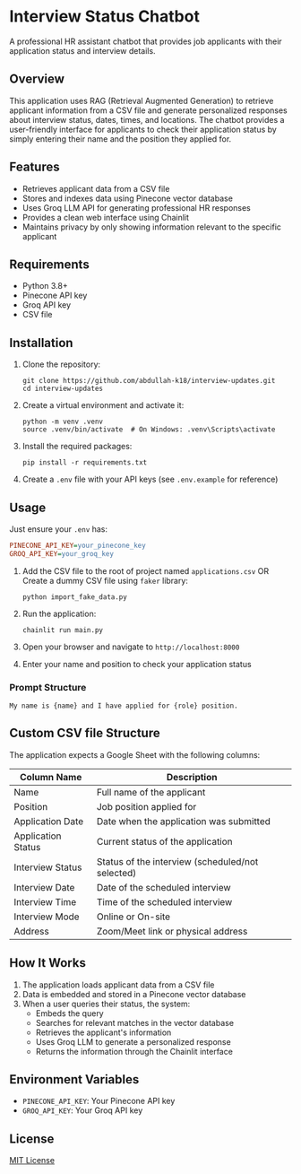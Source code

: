 # Interview Status Chatbot

A professional HR assistant chatbot that provides job applicants with their application status and interview details.

## Overview

This application uses RAG (Retrieval Augmented Generation) to retrieve applicant information from a CSV file and generate personalized responses about interview status, dates, times, and locations. The chatbot provides a user-friendly interface for applicants to check their application status by simply entering their name and the position they applied for.

## Features

- Retrieves applicant data from a CSV file
- Stores and indexes data using Pinecone vector database
- Uses Groq LLM API for generating professional HR responses
- Provides a clean web interface using Chainlit
- Maintains privacy by only showing information relevant to the specific applicant

## Requirements

- Python 3.8+
- Pinecone API key
- Groq API key
- CSV file

## Installation

1. Clone the repository:
   ```
   git clone https://github.com/abdullah-k18/interview-updates.git
   cd interview-updates
   ```

2. Create a virtual environment and activate it:
   ```
   python -m venv .venv
   source .venv/bin/activate  # On Windows: .venv\Scripts\activate
   ```

3. Install the required packages:
   ```
   pip install -r requirements.txt
   ```

4. Create a `.env` file with your API keys (see `.env.example` for reference)

## Usage

Just ensure your `.env` has:

```ini
PINECONE_API_KEY=your_pinecone_key
GROQ_API_KEY=your_groq_key
```

1. Add the CSV file to the root of project named `applications.csv`
OR 
Create a dummy CSV file using `faker` library:
   ```
   python import_fake_data.py
   ```

2. Run the application:
   ```
   chainlit run main.py
   ```
3. Open your browser and navigate to `http://localhost:8000`
4. Enter your name and position to check your application status

### Prompt Structure

```commandline
My name is {name} and I have applied for {role} position.
```

## Custom CSV file Structure

The application expects a Google Sheet with the following columns:

| Column Name       | Description                                   |
|-------------------|-----------------------------------------------|
| Name              | Full name of the applicant                    |
| Position          | Job position applied for                      |
| Application Date  | Date when the application was submitted       |
| Application Status| Current status of the application             |
| Interview Status  | Status of the interview (scheduled/not selected) |
| Interview Date    | Date of the scheduled interview               |
| Interview Time    | Time of the scheduled interview               |
| Interview Mode    | Online or On-site                             |
| Address           | Zoom/Meet link or physical address            |

## How It Works

1. The application loads applicant data from a CSV file
2. Data is embedded and stored in a Pinecone vector database
3. When a user queries their status, the system:
   - Embeds the query
   - Searches for relevant matches in the vector database
   - Retrieves the applicant's information
   - Uses Groq LLM to generate a personalized response
   - Returns the information through the Chainlit interface

## Environment Variables

- `PINECONE_API_KEY`: Your Pinecone API key
- `GROQ_API_KEY`: Your Groq API key

## License

[MIT License](https://github.com/abdullah-k18/interview-status-chatbot/blob/main/LICENSE)
